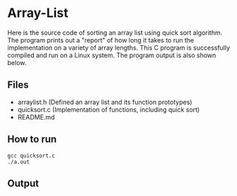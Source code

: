 # Array-List
Here is the source code of sorting an array list using quick sort algorithm. The program prints out a "report" of how long it takes to run the implementation on a variety of array lengths. This C program is successfully compiled and run on a Linux system. The program output is also shown below.

## Files
* arraylist.h (Defined an array list and its function prototypes)
* quicksort.c (Implementation of functions, including quick sort)
* README.md

## How to run

```
gcc quicksort.c
./a.out
`````

## Output

